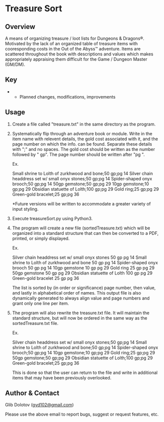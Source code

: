 
Treasure Sort
=============

Overview
--------
A means of organizing treasure / loot lists for Dungeons & Dragons®. Motivated
by the lack of an organized table of treasure items with cooresponding costs in
the Out of the Abyss™ adventure. Items are scattered throughout the book with
descriptions and values which makes appropriately appraising them difficult for
the Game / Dungeon Master (GM/DM).

Key
---
* - Planned changes, modifications, improvements

Usage
-----
1) Create a file called "treasure.txt" in the same directory as the program. 
2) Systematically flip through an adventure book or module. Write in the item
   name with relevent details, the gold cost associated with it, and the page
   number on which the info. can be found. Separate these details with ";" and
   no spaces. The gold cost should be written as the number followed by " gp".
   The page number should be written after "pg ".

   Ex.

     Small shrine to Lolth of zurkhwood and bone;50 gp;pg 14
     Silver chain headdress set w/ small onyx stones;50 gp;pg 14
     Spider-shaped onyx brooch;50 gp;pg 14
     50gp gemstone;50 gp;pg 29
     10gp gemstone;10 gp;pg 29
     Obsidian statuette of Lolth;100 gp;pg 29
     Gold ring;25 gp;pg 29
     Green-gold bracelet;25 gp;pg 36

   *Future versions will be written to accommodate a greater variety of input
    styling.

3) Execute treasureSort.py using Python3.
4) The program will create a new file (sortedTreasure.txt) which will be
   organized into a standard structure that can then be converted to a PDF,
   printed, or simply displayed.

   Ex.
   
     Silver chain headdress set w/ small onyx stones              50 gp    pg 14
     Small shrine to Lolth of zurkhwood and bone                  50 gp    pg 14
     Spider-shaped onyx brooch                                    50 gp    pg 14
     10gp gemstone                                                10 gp    pg 29
     Gold ring                                                    25 gp    pg 29
     50gp gemstone                                                50 gp    pg 29
     Obsidian statuette of Lolth                                 100 gp    pg 29
     Green-gold bracelet                                          25 gp    pg 36

   The list is sorted by (in order or significance) page number, then value, and
   lastly in alphabetical order of names. This output file is also dynamically
   generated to always align value and page numbers and grant only one line per
   item.

5) The program will also rewrite the treasure.txt file. It will maintain the
   standard structure, but will now be ordered in the same way as the
   sortedTreasure.txt file.

   Ex.

     Silver chain headdress set w/ small onyx stones;50 gp;pg 14
     Small shrine to Lolth of zurkhwood and bone;50 gp;pg 14
     Spider-shaped onyx brooch;50 gp;pg 14
     10gp gemstone;10 gp;pg 29
     Gold ring;25 gp;pg 29
     50gp gemstone;50 gp;pg 29
     Obsidian statuette of Lolth;100 gp;pg 29
     Green-gold bracelet;25 gp;pg 36

   This is done so that the user can return to the file and write in additional
   items that may have been previously overlooked.


Author & Contact
----------------
Glib Dolotov (gyd102@gmail.com)

Please use the above email to report bugs, suggest or request features, etc.